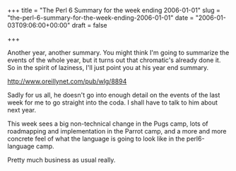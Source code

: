 +++
title = "The Perl 6 Summary for the week ending 2006-01-01"
slug = "the-perl-6-summary-for-the-week-ending-2006-01-01"
date = "2006-01-03T09:06:00+00:00"
draft = false

+++

Another year, another summary. You might think I'm going to summarize
the events of the whole year, but it turns out that chromatic's
already done it. So in the spirit of laziness, I'll just point you at
his year end summary.

<http://www.oreillynet.com/pub/wlg/8894>

Sadly for us all, he doesn't go into enough detail on the events of
the last week for me to go straight into the coda. I shall have to
talk to him about next year.

This week sees a big non-technical change in the Pugs camp, lots of
roadmapping and implementation in the Parrot camp, and a more and more
concrete feel of what the language is going to look like in the
perl6-language camp.

Pretty much business as usual really.
